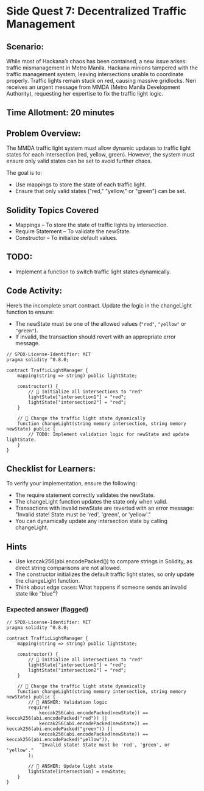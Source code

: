 # Side Quest 7: Decentralized Traffic Management

## Scenario:

While most of Hackana’s chaos has been contained, a new issue arises: traffic mismanagement in Metro Manila. Hackana minions tampered with the traffic management system, leaving intersections unable to coordinate properly. Traffic lights remain stuck on red, causing massive gridlocks. Neri receives an urgent message from MMDA (Metro Manila Development Authority), requesting her expertise to fix the traffic light logic.

## Time Allotment: 20 minutes

## Problem Overview:

The MMDA traffic light system must allow dynamic updates to traffic light states for each intersection (red, yellow, green). However, the system must ensure only valid states can be set to avoid further chaos.

The goal is to:

- Use mappings to store the state of each traffic light.
- Ensure that only valid states ("red," "yellow," or "green") can be set.

## Solidity Topics Covered

- Mappings – To store the state of traffic lights by intersection.
- Require Statement – To validate the newState.
- Constructor – To initialize default values.

## TODO:

- Implement a function to switch traffic light states dynamically.

## Code Activity:

Here’s the incomplete smart contract. Update the logic in the changeLight function to ensure:

- The newState must be one of the allowed values (`"red"`, `"yellow"` or `"green"`).
- If invalid, the transaction should revert with an appropriate error message.

```solidity
// SPDX-License-Identifier: MIT
pragma solidity ^0.8.0;

contract TrafficLightManager {
    mapping(string => string) public lightState;

    constructor() {
        // 🚩 Initialize all intersections to "red"
        lightState["intersection1"] = "red";
        lightState["intersection2"] = "red";
    }

    // 🚩 Change the traffic light state dynamically
    function changeLight(string memory intersection, string memory newState) public {
        // TODO: Implement validation logic for newState and update lightState.
    }
}
```

## Checklist for Learners:

To verify your implementation, ensure the following:

- The require statement correctly validates the newState.
- The changeLight function updates the state only when valid.
- Transactions with invalid newState are reverted with an error message: "Invalid state! State must be 'red', 'green', or 'yellow'."
- You can dynamically update any intersection state by calling changeLight.

## Hints

- Use keccak256(abi.encodePacked()) to compare strings in Solidity, as direct string comparisons are not allowed.
- The constructor initializes the default traffic light states, so only update the changeLight function.
- Think about edge cases: What happens if someone sends an invalid state like "blue"?

### Expected answer (flagged)

```solidity
// SPDX-License-Identifier: MIT
pragma solidity ^0.8.0;

contract TrafficLightManager {
    mapping(string => string) public lightState;

    constructor() {
        // 🚩 Initialize all intersections to "red"
        lightState["intersection1"] = "red";
        lightState["intersection2"] = "red";
    }

    // 🚩 Change the traffic light state dynamically
    function changeLight(string memory intersection, string memory newState) public {
        // 🏁 ANSWER: Validation logic
        require(
            keccak256(abi.encodePacked(newState)) == keccak256(abi.encodePacked("red")) ||
            keccak256(abi.encodePacked(newState)) == keccak256(abi.encodePacked("green")) ||
            keccak256(abi.encodePacked(newState)) == keccak256(abi.encodePacked("yellow")),
            "Invalid state! State must be 'red', 'green', or 'yellow'."
        );

        // 🏁 ANSWER: Update light state
        lightState[intersection] = newState;
    }
}
```
